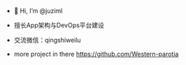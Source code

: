 - 👋 Hi, I’m @juziml

- 擅长App架构与DevOps平台建设

- 交流微信：qingshiweilu

- more project in there https://github.com/Western-parotia
